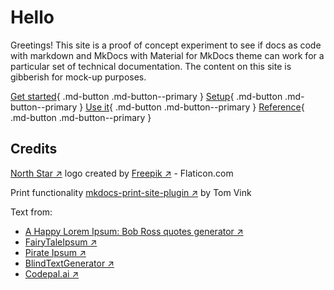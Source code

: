 # Hello

Greetings! This site is a proof of concept experiment to see if docs as code with markdown and MkDocs with Material for MkDocs theme can work for a particular set of technical documentation. The content on this site is gibberish for mock-up purposes.

[Get started](quickstart/index.md){ .md-button .md-button--primary }
[Setup](configure/index.md){ .md-button .md-button--primary  }
[Use it](howto/index.md){ .md-button .md-button--primary }
[Reference](reference/index.md){ .md-button .md-button--primary }

## Credits

[North Star ↗](https://www.flaticon.com/free-icon/north-star_1747942) logo created by [Freepik ↗](https://www.flaticon.com/authors/freepik) - Flaticon.com

Print functionality [mkdocs-print-site-plugin ↗](https://github.com/timvink/mkdocs-print-site-plugin) by Tom Vink

Text from:

* [A Happy Lorem Ipsum: Bob Ross quotes generator ↗](https://www.bobrosslipsum.com/)
* [FairyTaleIpsum ↗](https://fairytaleipsum.com/)
* [Pirate Ipsum ↗](https://pirateipsum.me/)
* [BlindTextGenerator ↗](https://www.blindtextgenerator.com/lorem-ipsum)
* [Codepal.ai ↗](https://codepal.ai/)

